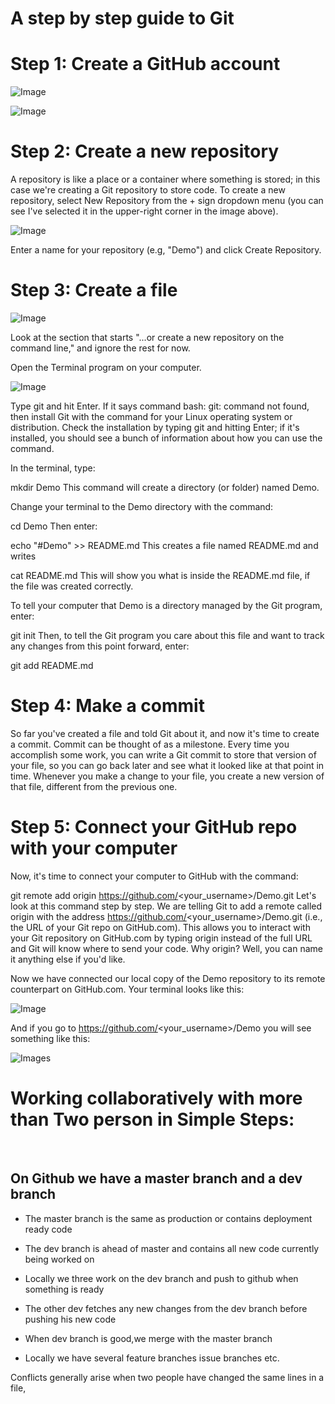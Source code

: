 # A step by step guide to Git# Step 1: Create a GitHub account![Image](resources/git_guide1.png)![Image](resources/git_guide2.png)# Step 2: Create a new repositoryA repository is like a place or a container where something is stored; in this case we're creating a Git repository to store code. To create a new repository, select New Repository from the + sign dropdown menu (you can see I've selected it in the upper-right corner in the image above).![Image](resources/git_guide3.png)Enter a name for your repository (e.g, "Demo") and click Create Repository.# Step 3: Create a file![Image](resources/git_guide4.png) Look at the section that starts "...or create a new repository on the command line," and ignore the rest for now.Open the Terminal program on your computer.![Image](resources/git_guide5.png)Type git and hit Enter. If it says command bash: git: command not found, then install Git with the command for your Linux operating system or distribution. Check the installation by typing git and hitting Enter; if it's installed, you should see a bunch of information about how you can use the command.In the terminal, type:mkdir DemoThis command will create a directory (or folder) named Demo.Change your terminal to the Demo directory with the command:cd DemoThen enter:echo "#Demo" >> README.mdThis creates a file named README.md and writes cat README.mdThis will show you what is inside the README.md file, if the file was created correctly. To tell your computer that Demo is a directory managed by the Git program, enter:git initThen, to tell the Git program you care about this file and want to track any changes from this point forward, enter:git add README.md# Step 4: Make a commitSo far you've created a file and told Git about it, and now it's time to create a commit. Commit can be thought of as a milestone. Every time you accomplish some work, you can write a Git commit to store that version of your file, so you can go back later and see what it looked like at that point in time. Whenever you make a change to your file, you create a new version of that file, different from the previous one.# Step 5: Connect your GitHub repo with your computerNow, it's time to connect your computer to GitHub with the command:git remote add origin https://github.com/<your_username>/Demo.gitLet's look at this command step by step. We are telling Git to add a remote called origin with the address https://github.com/<your_username>/Demo.git (i.e., the URL of your Git repo on GitHub.com). This allows you to interact with your Git repository on GitHub.com by typing origin instead of the full URL and Git will know where to send your code. Why origin? Well, you can name it anything else if you'd like.Now we have connected our local copy of the Demo repository to its remote counterpart on GitHub.com. Your terminal looks like this:![Image](resources/git_guide7.png)And if you go to https://github.com/<your_username>/Demo you will see something like this:![Images](resources/git_guide10.png)# Working collaboratively with more than Two person in Simple Steps:﻿﻿## On Github we have a master branch and a dev branch* The master branch is the same as production or contains deployment ready code* The dev branch is ahead of master and contains all new code currently being worked on* Locally we three work on the dev branch and push to github when something is ready* The other dev fetches any new changes from the dev branch before pushing his new code* When dev branch is good,we merge with the master branch* Locally we have several feature branches issue branches etc.Conflicts generally arise when two people have changed the same lines in a file, 
